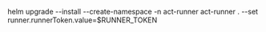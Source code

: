 helm upgrade --install --create-namespace -n act-runner act-runner . --set runner.runnerToken.value=$RUNNER_TOKEN
